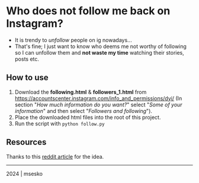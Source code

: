 # Who does not follow me back on Instagram?

- It is trendy to _unfollow_ people on ig nowadays...
- That's fine; I just want to know who deems me not worthy of following so I can unfollow them and **not waste my time** watching their stories, posts etc.

## How to use

1. Download the **following.html** & **followers_1.html** from <https://accountscenter.instagram.com/info_and_permissions/dyi/> (In section "_How much information do you want?_" select "_Some of your information_" and then select "_Followers and following_").
2. Place the downloaded html files into the root of this project.
3. Run the script with `python follow.py`

## Resources

Thanks to this [reddit article](https://www.reddit.com/r/Instagram/comments/yhazli/how_to_see_who_is_not_following_you_back_without/) for the idea.

---

2024 | msesko
